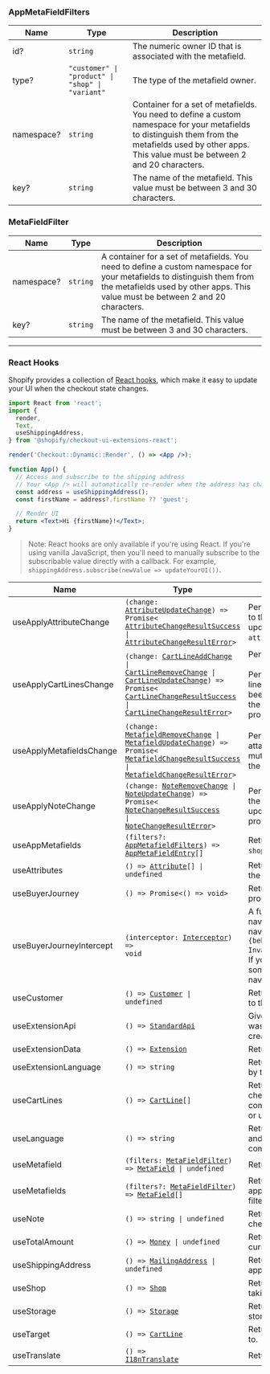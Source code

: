 <!-- This is a partial markdown file that gets injected into the auto-generated https://shopify.dev/api/checkout-extensions/checkout/extension-points/api -->

<a name="appmetafieldfilters"></a>

### AppMetaFieldFilters

| Name       | Type                                                                    | Description                                                                                                                                                                                              |
| ---------- | ----------------------------------------------------------------------- | -------------------------------------------------------------------------------------------------------------------------------------------------------------------------------------------------------- |
| id?        | <code>string</code>                                                     | The numeric owner ID that is associated with the metafield.                                                                                                                                              |
| type?      | <code>"customer" &#124; "product" &#124; "shop" &#124; "variant"</code> | The type of the metafield owner.                                                                                                                                                                         |
| namespace? | <code>string</code>                                                     | Container for a set of metafields. You need to define a custom namespace for your metafields to distinguish them from the metafields used by other apps. This value must be between 2 and 20 characters. |
| key?       | <code>string</code>                                                     | The name of the metafield. This value must be between 3 and 30 characters.                                                                                                                               |

<a name="metafieldfilter"></a>

### MetaFieldFilter

| Name       | Type                | Description                                                                                                                                                                                                |
| ---------- | ------------------- | ---------------------------------------------------------------------------------------------------------------------------------------------------------------------------------------------------------- |
| namespace? | <code>string</code> | A container for a set of metafields. You need to define a custom namespace for your metafields to distinguish them from the metafields used by other apps. This value must be between 2 and 20 characters. |
| key?       | <code>string</code> | The name of the metafield. This value must be between 3 and 30 characters.                                                                                                                                 |

---

### React Hooks

Shopify provides a collection of [React hooks](https://reactjs.org/docs/hooks-intro.html), which make it easy to update your UI when the checkout state changes.

```jsx
import React from 'react';
import {
  render,
  Text,
  useShippingAddress,
} from '@shopify/checkout-ui-extensions-react';

render('Checkout::Dynamic::Render', () => <App />);

function App() {
  // Access and subscribe to the shipping address
  // Your <App /> will automatically re-render when the address has changed
  const address = useShippingAddress();
  const firstName = address?.firstName ?? 'guest';

  // Render UI
  return <Text>Hi {firstName}!</Text>;
}
```

> Note:
> React hooks are only available if you're using React. If you're using vanilla JavaScript, then you'll need to manually subscribe to the subscribable value directly with a callback. For example, `shippingAddress.subscribe(newValue => updateYourUI())`.

| Name                     | Type                                                                                                                                                                                                                                                                                                                                                                       | Description                                                                                                                                                                                                                                                                                            |
| ------------------------ | -------------------------------------------------------------------------------------------------------------------------------------------------------------------------------------------------------------------------------------------------------------------------------------------------------------------------------------------------------------------------- | ------------------------------------------------------------------------------------------------------------------------------------------------------------------------------------------------------------------------------------------------------------------------------------------------------ |
| useApplyAttributeChange  | <code>(change: <a href="#attributeupdatechange">AttributeUpdateChange</a>) => Promise<<wbr><a href="#attributechangeresultsuccess">AttributeChangeResultSuccess</a> &#124; <a href="#attributechangeresulterror">AttributeChangeResultError</a><wbr>></code> | Performs an update on the attributes attached to the checkout. If successful, this mutation updates the value retrieved through the `attributes` property.                                             |
| useApplyCartLinesChange  | <code>(change: <a href="#cartlineaddchange">CartLineAddChange</a> &#124; <a href="#cartlineremovechange">CartLineRemoveChange</a> &#124; <a href="#cartlineupdatechange">CartLineUpdateChange</a>) => Promise<<wbr><a href="#cartlinechangeresultsuccess">CartLineChangeResultSuccess</a> &#124; <a href="#cartlinechangeresulterror">CartLineChangeResultError</a><wbr>></code> | Performs a signed update on the checkout. <br /><br />Performs an update on the merchandise cart lines. It resolves after the new cart lines have been negotiated and results in an update to the value that's retrieved through the `lines` property.                                             |
| useApplyMetafieldsChange | <code>(change: <a href="#metafieldremovechange">MetafieldRemoveChange</a> &#124; <a href="#metafieldupdatechange">MetafieldUpdateChange</a>) => Promise<<wbr><a href="#metafieldchangeresultsuccess">MetafieldChangeResultSuccess</a> &#124; <a href="#metafieldchangeresulterror">MetafieldChangeResultError</a><wbr>></code>                                             | Performs an update on a piece of metadata attached to the checkout. If successful, this mutation updates the value retrieved through the `metafields` property.                                                                                                                                        |
| useApplyNoteChange | <code>(change: <a href="#noteremovechange">NoteRemoveChange</a> &#124; <a href="#noteupdatechange">NoteUpdateChange</a>) => Promise<<wbr><a href="#notechangeresultsuccess">NoteChangeResultSuccess</a> &#124; <a href="#notechangeresulterror">NoteChangeResultError</a><wbr>></code>                                             | Performs an update on the note attached to the checkout. If successful, this mutation updates the value retrieved through the `note` property.                                                                                                                                        |
| useAppMetafields         | <code>(filters?: <a href="#appmetafieldfilters">AppMetafieldFilters</a>) => <a href="#appmetafieldentry">AppMetaFieldEntry</a>[]</code>                                                                                                                                                                                                                                    | Returns the metafields configured in the `shopify.ui.extension.toml` config.                                                                                                                                                                                                                                         |
| useAttributes      | <code>() => <a href="#attribute">Attribute</a>[] &#124; undefined</code>                                                                                                                                                                                                                                                                                                   | Returns the proposed `attributes` applied to the checkout.                                                                                                                                                                                                                                      |                                                                                       |
| useBuyerJourney          | <code>() => Promise<<wbr>() => void<wbr>></code>                                                                                                                                                                                                                                                                                                                           | Returns the `buyerJourney` details on buyer progression in checkout.                                                                                                                                                                                                                                   |
| useBuyerJourneyIntercept | <code>(interceptor: <a href="#interceptor">Interceptor</a>) => void</code>                                                                                                                                                                                                                                                                                 | A function for intercepting and preventing navigation on checkout. You can block navigation by returning an object with `{behavior: 'block', reason: InvalidResultReason.InvalidExtensionState}`. If you do, then you're expected to also update some part of your UI to reflect the reason why navigation was blocked. |
| useCustomer       | <code>() => <a href="#customer">Customer</a> &#124; undefined</code>                                                                                                                                                                                                                                                                                         | Returns the customer information associated to the buyer.                                                                                                                                                                                                                                                  |
| useExtensionApi          | <code>() => <a href="#standardapi">StandardApi<a></code>                                                                                                                                                                                                                                                                                                                   | Gives you access to the full API object that was passed in to your extension when it was created.                                                                                                                                                                                                      |
| useExtensionData         | <code>() => <a href="#extension">Extension<a></code>                                                                                                                                                                                                                                                                                                                       | Returns the metadata about the extension.                                                                                                                                                                                                                                                              |
| useExtensionLanguage       | <code>() => string </code>                                                                                                                                                                                                                                                                                                                                                 | Returns the buyer's language, as supported by this extension.                                                                                                                                                                                                                                            |
| useCartLines             | <code>() => <a href="#cartline">CartLine</a>[] </code>                                                                                                                                                                                                                                                                                                                     | Returns the current cart lines for the checkout, and automatically re-renders your component if cart lines are added, removed, or updated.                                                                                                                                                             |
| useLanguage                | <code>() => string </code>                                                                                                                                                                                                                                                                                                                                                 | Returns the current language of the checkout, and automatically re-renders your component if the language changes.                                                                                                                                                                                         |
| useMetafield             | <code>(filters: <a href="#metafieldfilter">MetaFieldFilter</a>) => <a href="#metafield">MetaField</a> &#124; undefined </code>                                                                                                                                                                                                                                             | Returns a single, filtered checkout MetaField.                                                                                                                                                                                                                                                         |
| useMetafields            | <code>(filters?: <a href="#metafieldfilter">MetaFieldFilter</a>) => <a href="#metafield">MetaField</a>[] </code>                                                                                                                                                                                                                                                           | Returns the current array of `metafields` applied to the checkout. You can optionally filter the list of returned metafields.                                                                                                                                                                          |
| useNote                  | <code>() => string &#124; undefined </code>                                                                                                                                                                                                                                                                                                                                | Returns the proposed `note` applied to the checkout.                                                                                                                                                                                                                                                   |                                                                                                                                                                        |
| useTotalAmount          | <code>() => <a href="#money">Money</a> &#124; undefined</code>                                                                                                                                                                                                                                                                                                             | Returns the running total calculated at the current step.                                                                                                                                                                                                                                              |
| useShippingAddress       | <code>() => <a href="#mailingaddress">MailingAddress</a> &#124; undefined</code>                                                                                                                                                                                                                                                                                                         | Returns the proposed `shippingAddress` applied to the checkout.                                                                                                                                                                                                                                        |
| useShop                  | <code>() => <a href="#shop">Shop</a></code>                                                                                                                                                                                                                                                                                                                                | Returns the shop where the checkout is taking place.                                                                                                                                                                                                                                                   |
| useStorage               | <code>() => <a href="#storage">Storage</a></code>                                                                                                                                                                                                                                                                                                                          | Returns the interface for the key / value storage for this extension point.                                                                                                                                                                                                                            |
| useTarget             | <code>() => <a href="#CartLine">CartLine</a></code>                                                                                                                                                                                                                                                                                                              | Returns the cart line this extension is attached to.                                                                                                                                                                                                                                                        |  |
| useTranslate             | <code>() => <a href="#i18ntranslate">I18nTranslate</a></code>                                                                                                                                                                                                                                                                                                              | Returns the interface to translate strings.                                                                                                                                                                                                                                                            |  |
